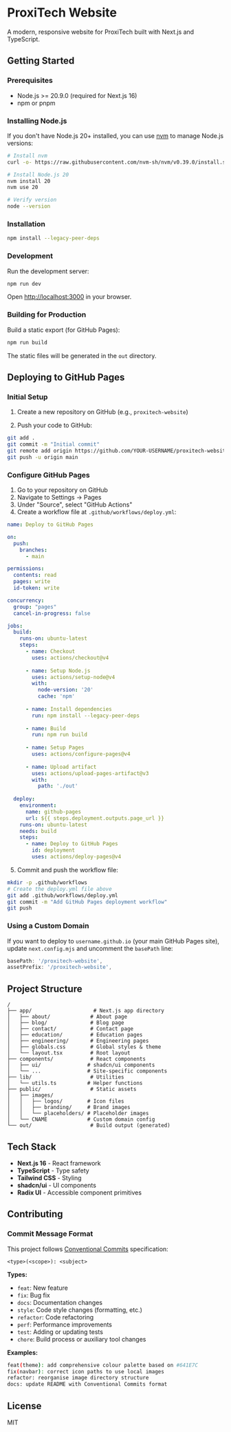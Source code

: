 # ProxiTech Website

A modern, responsive website for ProxiTech built with Next.js and TypeScript.

## Getting Started

### Prerequisites

- Node.js >= 20.9.0 (required for Next.js 16)
- npm or pnpm

### Installing Node.js

If you don't have Node.js 20+ installed, you can use [nvm](https://github.com/nvm-sh/nvm) to manage Node.js versions:

```bash
# Install nvm
curl -o- https://raw.githubusercontent.com/nvm-sh/nvm/v0.39.0/install.sh | bash

# Install Node.js 20
nvm install 20
nvm use 20

# Verify version
node --version
```

### Installation

```bash
npm install --legacy-peer-deps
```

### Development

Run the development server:

```bash
npm run dev
```

Open [http://localhost:3000](http://localhost:3000) in your browser.

### Building for Production

Build a static export (for GitHub Pages):

```bash
npm run build
```

The static files will be generated in the `out` directory.

## Deploying to GitHub Pages

### Initial Setup

1. Create a new repository on GitHub (e.g., `proxitech-website`)

2. Push your code to GitHub:

```bash
git add .
git commit -m "Initial commit"
git remote add origin https://github.com/YOUR-USERNAME/proxitech-website.git
git push -u origin main
```

### Configure GitHub Pages

1. Go to your repository on GitHub
2. Navigate to Settings → Pages
3. Under "Source", select "GitHub Actions"
4. Create a workflow file at `.github/workflows/deploy.yml`:

```yaml
name: Deploy to GitHub Pages

on:
  push:
    branches:
      - main

permissions:
  contents: read
  pages: write
  id-token: write

concurrency:
  group: "pages"
  cancel-in-progress: false

jobs:
  build:
    runs-on: ubuntu-latest
    steps:
      - name: Checkout
        uses: actions/checkout@v4
      
      - name: Setup Node.js
        uses: actions/setup-node@v4
        with:
          node-version: '20'
          cache: 'npm'
      
      - name: Install dependencies
        run: npm install --legacy-peer-deps
      
      - name: Build
        run: npm run build
      
      - name: Setup Pages
        uses: actions/configure-pages@v4
      
      - name: Upload artifact
        uses: actions/upload-pages-artifact@v3
        with:
          path: './out'
      
  deploy:
    environment:
      name: github-pages
      url: ${{ steps.deployment.outputs.page_url }}
    runs-on: ubuntu-latest
    needs: build
    steps:
      - name: Deploy to GitHub Pages
        id: deployment
        uses: actions/deploy-pages@v4
```

5. Commit and push the workflow file:

```bash
mkdir -p .github/workflows
# Create the deploy.yml file above
git add .github/workflows/deploy.yml
git commit -m "Add GitHub Pages deployment workflow"
git push
```

### Using a Custom Domain

If you want to deploy to `username.github.io` (your main GitHub Pages site), update `next.config.mjs` and uncomment the `basePath` line:

```javascript
basePath: '/proxitech-website',
assetPrefix: '/proxitech-website',
```

## Project Structure

```
/
├── app/                    # Next.js app directory
│   ├── about/             # About page
│   ├── blog/              # Blog page
│   ├── contact/           # Contact page
│   ├── education/         # Education pages
│   ├── engineering/       # Engineering pages
│   ├── globals.css        # Global styles & theme
│   └── layout.tsx         # Root layout
├── components/            # React components
│   ├── ui/               # shadcn/ui components
│   └── ...               # Site-specific components
├── lib/                   # Utilities
│   └── utils.ts          # Helper functions
├── public/                # Static assets
│   ├── images/
│   │   ├── logos/        # Icon files
│   │   ├── branding/     # Brand images
│   │   └── placeholders/ # Placeholder images
│   └── CNAME             # Custom domain config
└── out/                   # Build output (generated)
```

## Tech Stack

- **Next.js 16** - React framework
- **TypeScript** - Type safety
- **Tailwind CSS** - Styling
- **shadcn/ui** - UI components
- **Radix UI** - Accessible component primitives

## Contributing

### Commit Message Format

This project follows [Conventional Commits](https://www.conventionalcommits.org/) specification:

```
<type>(<scope>): <subject>
```

**Types:**
- `feat`: New feature
- `fix`: Bug fix
- `docs`: Documentation changes
- `style`: Code style changes (formatting, etc.)
- `refactor`: Code refactoring
- `perf`: Performance improvements
- `test`: Adding or updating tests
- `chore`: Build process or auxiliary tool changes

**Examples:**
```bash
feat(theme): add comprehensive colour palette based on #641E7C
fix(navbar): correct icon paths to use local images
refactor: reorganise image directory structure
docs: update README with Conventional Commits format
```

## License

MIT
